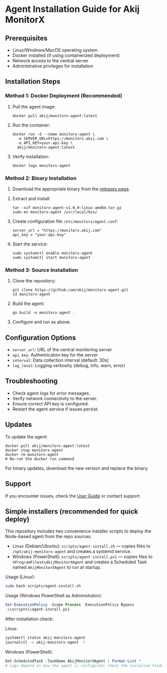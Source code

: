 # Agent Installation Guide for Akij MonitorX

## Prerequisites
- Linux/Windows/MacOS operating system
- Docker installed (if using containerized deployment)
- Network access to the central server
- Administrative privileges for installation

## Installation Steps

### Method 1: Docker Deployment (Recommended)
1. Pull the agent image:
   ```
   docker pull akij/monitorx-agent:latest
   ```

2. Run the container:
   ```
   docker run -d --name monitorx-agent \
     -e SERVER_URL=https://monitorx.akij.com \
     -e API_KEY=your-api-key \
     akij/monitorx-agent:latest
   ```

3. Verify installation:
   ```
   docker logs monitorx-agent
   ```

### Method 2: Binary Installation
1. Download the appropriate binary from the [releases page](https://github.com/akij/monitorx/releases).

2. Extract and install:
   ```
   tar -xzf monitorx-agent-v1.0.0-linux-amd64.tar.gz
   sudo mv monitorx-agent /usr/local/bin/
   ```

3. Create configuration file `/etc/monitorx/agent.conf`:
   ```
   server_url = "https://monitorx.akij.com"
   api_key = "your-api-key"
   ```

4. Start the service:
   ```
   sudo systemctl enable monitorx-agent
   sudo systemctl start monitorx-agent
   ```

### Method 3: Source Installation
1. Clone the repository:
   ```
   git clone https://github.com/akij/monitorx-agent.git
   cd monitorx-agent
   ```

2. Build the agent:
   ```
   go build -o monitorx-agent .
   ```

3. Configure and run as above.

## Configuration Options
- `server_url`: URL of the central monitoring server
- `api_key`: Authentication key for the server
- `interval`: Data collection interval (default: 30s)
- `log_level`: Logging verbosity (debug, info, warn, error)

## Troubleshooting
- Check agent logs for error messages.
- Verify network connectivity to the server.
- Ensure correct API key is configured.
- Restart the agent service if issues persist.

## Updates
To update the agent:
```
docker pull akij/monitorx-agent:latest
docker stop monitorx-agent
docker rm monitorx-agent
# Re-run the docker run command
```

For binary updates, download the new version and replace the binary.

## Support
If you encounter issues, check the [User Guide](userguide.md) or contact support.

## Simple installers (recommended for quick deploy)

This repository includes two convenience installer scripts to deploy the Node-based agent from the repo sources.

- Linux (Debian/Ubuntu): `scripts/agent-install.sh` — copies files to `/opt/akij-monitorx-agent` and creates a systemd service.
- Windows (PowerShell): `scripts/agent-install.ps1` — copies files to `%ProgramFiles%\AkijMonitorXAgent` and creates a Scheduled Task named `AkijMonitorXAgent` to run at startup.

Usage (Linux):

```bash
sudo bash scripts/agent-install.sh
```

Usage (Windows PowerShell as Administrator):

```powershell
Set-ExecutionPolicy -Scope Process -ExecutionPolicy Bypass
.\\scripts\\agent-install.ps1
```

After installation check:

Linux:
```bash
systemctl status akij-monitorx-agent
journalctl -u akij-monitorx-agent -f
```

Windows (PowerShell):
```powershell
Get-ScheduledTask -TaskName AkijMonitorXAgent | Format-List *
# Logs depend on how the agent is configured; check the installed folder or agent log output
```